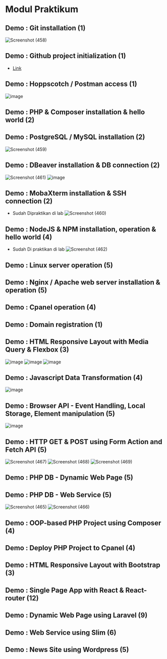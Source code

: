 # Modul Praktikum

## Demo : Git installation (1)
![Screenshot (458)](https://user-images.githubusercontent.com/106642549/209358421-d1036341-1925-4abf-a313-ca43d4f805d6.png)

## Demo : Github project initialization	(1)
- [Link](https://github.com/UmarSyahrifudin/2223-IF215007_8-pengembangan-aplikasi-web)

## Demo : Hoppscotch / Postman access	(1)
![image](https://user-images.githubusercontent.com/106642549/209359490-a6fc043c-d980-472a-948a-6583454b8e7a.png)


## Demo : PHP & Composer installation & hello world	(2)

## Demo : PostgreSQL / MySQL installation	(2)
![Screenshot (459)](https://user-images.githubusercontent.com/106642549/209358466-cd85097a-6cf8-4099-bec4-99786cf074c8.png)


## Demo : DBeaver installation & DB connection	(2)
![Screenshot (461)](https://user-images.githubusercontent.com/106642549/209358579-d7ef3764-3bad-47e4-af3e-9414ca87b66d.png)
![image](https://user-images.githubusercontent.com/106642549/209358877-a724cf91-57db-477d-b550-98d624da4e28.png)


## Demo : MobaXterm installation & SSH connection	(2)
- Sudah Dipraktikan di lab
![Screenshot (460)](https://user-images.githubusercontent.com/106642549/209358497-0ed636bb-161d-48eb-9c60-314571bb5878.png)


## Demo : NodeJS & NPM installation, operation & hello world	(4)
- Sudah Di praktikan di lab
![Screenshot (462)](https://user-images.githubusercontent.com/106642549/209358658-7a4141ba-f6de-442a-9f6f-113cbb5c2871.png)


## Demo : Linux server operation	(5)
## Demo : Nginx / Apache web server installation & operation	(5)
## Demo : Cpanel operation	(4)
## Demo : Domain registration	(1)

## Demo : HTML Responsive Layout with Media Query & Flexbox	(3)
![image](https://user-images.githubusercontent.com/106642549/209116336-d6869182-b934-407e-841c-0199ea279195.png)
![image](https://user-images.githubusercontent.com/106642549/209116571-7f14257d-5873-41e9-adeb-05d9e51b68ec.png)
![image](https://user-images.githubusercontent.com/106642549/209116660-d84bbd81-6e6a-4ebb-8922-1cab750f8e0a.png)

## Demo : Javascript Data Transformation	(4)
![image](https://user-images.githubusercontent.com/106642549/209361346-fb3bfbbb-4710-4f20-8405-51d28323867c.png)

## Demo : Browser API - Event Handling, Local Storage, Element manipulation	(5)
![image](https://user-images.githubusercontent.com/106642549/209361426-ded27b22-3d7e-45ef-8445-07a4163f8418.png)

## Demo : HTTP GET & POST using Form Action and Fetch API	(5)
![Screenshot (467)](https://user-images.githubusercontent.com/106642549/209363854-caea1fd4-d422-4ade-b633-ce5b78dfacec.png)
![Screenshot (468)](https://user-images.githubusercontent.com/106642549/209363863-48a50353-515a-4836-8f00-8935cd7bfb8c.png)
![Screenshot (469)](https://user-images.githubusercontent.com/106642549/209363864-a2ca5355-c944-4500-b41e-c83abaf8950d.png)


## Demo : PHP DB - Dynamic Web Page	(5)
## Demo : PHP DB - Web Service	(5)
![Screenshot (465)](https://user-images.githubusercontent.com/106642549/209363304-6b43ee55-68b5-411a-b1b4-790d29d0d7c5.png)
![Screenshot (466)](https://user-images.githubusercontent.com/106642549/209363913-a43cdfb6-6460-4c48-9e51-59438ff5d96b.png)


## Demo : OOP-based PHP Project using Composer	(4)
## Demo : Deploy PHP Project to Cpanel	(4)

## Demo : HTML Responsive Layout with Bootstrap	(3)
## Demo : Single Page App with React & React-router	(12)
## Demo : Dynamic Web Page using Laravel	(9)
## Demo : Web Service using Slim	(6)
## Demo : News Site using Wordpress	(5)

